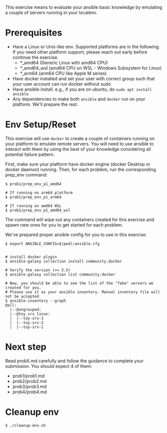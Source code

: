 This exercise means to evaluate your ansible basic knowledge by emulating a couple of servers running in your localenv.

# Prerequisites
- Have a Linux or Unix-like env. Supported platforms are in the following. If you need other platform support, please reach out early before continue the exercise.
  - *_amd64 (Generic Linux with amd64 CPU)
  - *_amd64_wsl (amd64 CPU on WSL - Windows Subsystem for Linux)
  - *_arm64 (arm64 CPU like Apple M series)
- Have docker installed and set your user with correct group such that your user account can run docker without sudo
- Have ansible install. e.g., if you are on ubuntu, do `sudo apt install ansible`
- Any dependencies to make both `ansible` and `docker` run on your platform. We'll prepare the rest.

# Env Setup/Reset
This exercise will use `docker` to create a couple of containers running on your platform to emulate remote servers.
You will need to use ansible to interact with them by using the best of your knowledge considering all potential failure pattern.

First, make sure your platform have docker engine (docker Desktop or docker daemon) running. Then, for each problem, run the corresponding prep_env command:
```
$ prob1/prep_env_p1_amd64

# If running on arm64 platform
$ prob1/prep_env_p1_arm64

# If running on amd64 WSL
$ prob1/prep_env_p1_amd64_wsl
```
The command will wipe out any containers created for this exercise and spawn new ones for you to get started for each problem.

We've prepared proper ansible config for you to use in this exercise:
```
$ export ANSIBLE_CONFIG=$(pwd)/ansible.cfg


# install docker plugin
$ ansible-galaxy collection install community.docker

# Verify the version (>= 3.5)
$ ansible-galaxy collection list community.docker

# Now, you should be able to see the list of the "fake" servers we created for you.
# Please use it as your ansible inventory. Manual inventory file will not be accepted
$ ansible-inventory --graph
@all:
  |--@ungrouped:
  |--@toy_srv_linux:
  |  |--toy-srv-3
  |  |--toy-srv-2
  |  |--toy-srv-1

```

# Next step
Read probX.md carefully and follow the guidance to complete your submission.
You should expect 4 of them:
- prob1/prob1.md
- prob2/prob2.md
- prob3/prob3.md
- prob4/prob4.md


# Cleanup env
```
$ ./cleanup-env.sh
```
